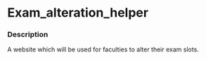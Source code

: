 # Exam_alteration_helper
### Description
A website which will be used for faculties to alter their exam slots.
